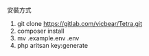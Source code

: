 安裝方式

1. git clone https://gitlab.com/vicbear/Tetra.git
2. composer install
3. mv .example.env .env
4. php aritsan key:generate
